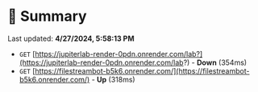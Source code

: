 # 📖 Summary
Last updated: **4/27/2024, 5:58:13 PM**

- `GET` [https://jupiterlab-render-0pdn.onrender.com/lab?](https://jupiterlab-render-0pdn.onrender.com/lab?) - **Down** (354ms)
- `GET` [https://filestreambot-b5k6.onrender.com/](https://filestreambot-b5k6.onrender.com/) - **Up** (318ms)
